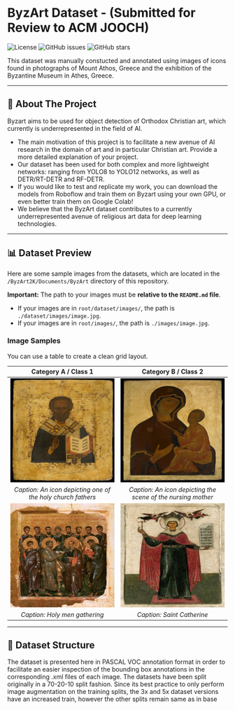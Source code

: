 # ByzArt Dataset - (Submitted for Review to ACM JOOCH)

![License](https://img.shields.io/badge/license-MIT-blue.svg)
![GitHub issues](https://img.shields.io/github/issues/p1nkpan7er/ByzArt2K)
![GitHub stars](https://img.shields.io/github/stars/p1nkpan7er/ByzArt2K)

This dataset was manually constucted and annotated using images of icons found in photographs of Mount Athos, Greece and the exhibition of the Byzantine Museum in Athes, Greece. 


---

## 📖 About The Project
Byzart aims to be used for object detection of Orthodox Christian art, which currently is underrepresented in the field of AI.
* The main motivation of this project is to facilitate a new avenue of AI research in the domain of art and in particular Christian art.
Provide a more detailed explanation of your project.
* Our dataset has been used for both complex and more lightweight networks: ranging from YOLO8 to YOLO12 networks, as well as DETR/RT-DETR and RF-DETR.
* If you would like to test and replicate my work, you can download the models from Roboflow and train them on Byzart using your own GPU, or even better train them on Google Colab!
* We believe that the ByzArt dataset contributes to a currently underrepresented avenue of religious art data for deep learning technologies.

---

## 📊 Dataset Preview

Here are some sample images from the datasets, which are located in the `/ByzArt2K/Documents/ByzArt` directory of this repository.

**Important:** The path to your images must be **relative to the `README.md` file**.
* If your images are in `root/dataset/images/`, the path is `./dataset/images/image.jpg`.
* If your images are in `root/images/`, the path is `./images/image.jpg`.

### Image Samples
You can use a table to create a clean grid layout.

| Category A / Class 1 | Category B / Class 2 |
| :---: | :---: |
| ![Alt text for image 1](./Documents/ByzArt/byzart_base.v1i.voc/test/138876558_jpg.rf.ce3e810e83dab7aec9b72f6c1cebaa7c.jpg) | ![Alt text for image 2](./Documents/ByzArt/byzart_base.v1i.voc/test/167880916_jpg.rf.eeb9c8b686d384bbfa0e97557a671425.jpg) |
| *Caption: An icon depicting one of the holy church fathers* | *Caption: An icon depicting the scene of the nursing mother* |
| ![Alt text for image 3](./Documents/ByzArt/byzart_base.v1i.voc/valid/00004741-2_jpg.rf.b962ab350648499b555eca807ff4f4c7.jpg) | ![Alt text for image 4](./Documents/ByzArt/byzart_base.v1i.voc/valid/474031874_jpg.rf.76387b67a83fe9597e5544e14e653ae8.jpg) |
| *Caption: Holy men gathering* | *Caption: Saint Catherine* |



---

## 📁 Dataset Structure

The dataset is presented here in PASCAL VOC annotation format in order to facilitate an easier inspection of the bounding box annotations in the corresponding .xml files of each image.
The datasets have been split originally in a 70-20-10 split fashion. Since its best practice to only perform image augmentation on the training splits, the 3x and 5x dataset versions have an increased train, however the other splits remain same as in base
